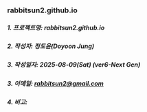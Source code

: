 ### rabbitsun2.github.io

##### 1. 프로젝트명: rabbitsun2.github.io
##### 2. 작성자: 정도윤(Doyoon Jung)
##### 3. 작성일자: 2025-08-09(Sat) (ver6-Next Gen)
##### 3. 이메일: rabbitsun2@gmail.com
#####                  
##### 4. 비고:
